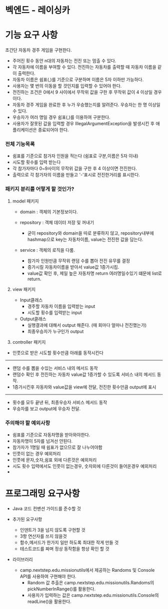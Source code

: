 # 벡엔드 - 레이싱카
# 기능 요구 사항 
초간단 자동차 경주 게임을 구현한다.

- 주어진 횟수 동안 n대의 자동차는 전진 또는 멈출 수 있다.
- 각 자동차에 이름을 부여할 수 있다. 전진하는 자동차를 출력할 때 자동차 이름을 같이 출력한다.
- 자동차 이름은 쉼표(,)를 기준으로 구분하며 이름은 5자 이하만 가능하다.
- 사용자는 몇 번의 이동을 할 것인지를 입력할 수 있어야 한다.
- 전진하는 조건은 0에서 9 사이에서 무작위 값을 구한 후 무작위 값이 4 이상일 경우이다.
- 자동차 경주 게임을 완료한 후 누가 우승했는지를 알려준다. 우승자는 한 명 이상일 수 있다.
- 우승자가 여러 명일 경우 쉼표(,)를 이용하여 구분한다.
- 사용자가 잘못된 값을 입력할 경우 IllegalArgumentException을 발생시킨 후 애플리케이션은 종료되어야 한다.


### 전체 기능목록
- 쉼표를 기준으로 참가자 인원을 적는다 (쉼표로 구분,이름은 5자 이내)
- 시도할 횟수를 입력 받는다
- 각 참가자마다 0~9사이의 무작위 값을 구한 후 4 이상이면 전진한다.
- 출력으로 각 참가자의 이름을 만들고 '-'표시로 전진한거리를 표시한다.

### 패키지 분리를 어떻게 할 것인가?
1. model 패키지
   - domain : 객체의 기본정보이다.
   - repository : 객체 데이터 저장 및 꺼내기
     - 굳이 repository와 domain을 따로 분류하지 않고, repository내부에 hashmap으로 key는 자동차이름, value는 전진한 값을 담는다.
   
   - service : 객체의 로직을 다룸.
        - 참가자 인원만큼 무작위 랜덤 수를 뽑아 전진 유무를 결정
        - 증가시킬 자동차이름을 받아서 value값 1증가시킴.
        - value값 확인 후, 제일 높은 자동차명 return 여러명일수있기 떄문에 list로 return.


2. view 패키지
   - Input클래스
     - 경주할 자동차 이름을 입력받는 input
     - 시도할 횟수를 입력받는 input
   - Output클래스
     - 실행결과에 대해서 output 해준다. (매 회마다 얼마나 전진했는가)
     - 최종우승자가 누구인가 output

   
3. controller 패키지
- 인풋으로 받은 시도할 횟수만큼 아래를 동작시킨다
------
- 랜덤 수를 뽑을 수있는 서비스 내의 메서드 동작
- 랜덤수 확인 후 전진하는 자동차 value값 1증가할 수 있도록 서비스 내의 메서드 동작.
- 1증가시킨후 자동차와 value값을 view에 전달, 전진한 횟수만큼 output에 표시
-------
- 횟수를 모두 끝낸 뒤, 최종우승자 서비스 메서드 동작
- 우승자를 보고 output에 우승자 전달.



### 주의해야 할 예외사항
- 쉼표를 기준으로 자동차명을 받아와야한다.
- 자동차명이 5자를 넘겨선 안된다.
- 참가자가 1명일 때 쉼표가 없으므로 잘 나누어야함
- 인풋이 없는 경우 예외처리
- 인풋에 문자,숫자,쉼표 외에 다른것은 예외처리
- 시도 횟수 입력에서도 인풋이 없는경우, 숫자외에 다른것이 들어온경우 예외처리
- 


# 프로그래밍 요구사항
- Java 코드 컨밴션 가이드를 준수할 것

- 추가된 요구사항
  - 인덴트가 3을 넘지 않도록 구현할 것
  - 3항 연산자를 쓰지 않을것
  - 함수,메서드가 한가지 일만 하도록 최대한 작게 만들 것
  - 테스트코드를 짜며 정상 동작함을 항상 확인 할 것
- 라이브러리
  - camp.nextstep.edu.missionutils에서 제공하는 Randoms 및 Console API를 사용하여 구현해야 한다.
    - Random 값 추출은 camp.nextstep.edu.missionutils.Randoms의 pickNumberInRange()를 활용한다.
    - 사용자가 입력하는 값은 camp.nextstep.edu.missionutils.Console의 readLine()을 활용한다.

    



















